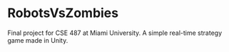 # RobotsVsZombies
Final project for CSE 487 at Miami University.  A simple real-time strategy game made in Unity.
